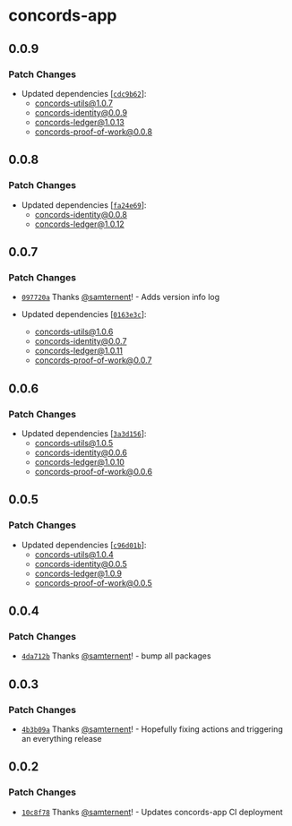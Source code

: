 # concords-app

## 0.0.9

### Patch Changes

- Updated dependencies [[`cdc9b62`](https://github.com/samternent/home/commit/cdc9b62e722e06fb9da061a67566cbfed688be5c)]:
  - concords-utils@1.0.7
  - concords-identity@0.0.9
  - concords-ledger@1.0.13
  - concords-proof-of-work@0.0.8

## 0.0.8

### Patch Changes

- Updated dependencies [[`fa24e69`](https://github.com/samternent/home/commit/fa24e69ff8cbc79e87ba5cfdec3c7d34f92f50c2)]:
  - concords-identity@0.0.8
  - concords-ledger@1.0.12

## 0.0.7

### Patch Changes

- [`097720a`](https://github.com/samternent/home/commit/097720ae92f7526d9135c2cbe7e9ccd848c6c396) Thanks [@samternent](https://github.com/samternent)! - Adds version info log

- Updated dependencies [[`0163e3c`](https://github.com/samternent/home/commit/0163e3c02abf4bc0a05e026db3c7bf3c1b1e8e57)]:
  - concords-utils@1.0.6
  - concords-identity@0.0.7
  - concords-ledger@1.0.11
  - concords-proof-of-work@0.0.7

## 0.0.6

### Patch Changes

- Updated dependencies [[`3a3d156`](https://github.com/samternent/home/commit/3a3d156030ec4f5acd3575a0df41b8eab6858627)]:
  - concords-utils@1.0.5
  - concords-identity@0.0.6
  - concords-ledger@1.0.10
  - concords-proof-of-work@0.0.6

## 0.0.5

### Patch Changes

- Updated dependencies [[`c96d01b`](https://github.com/samternent/home/commit/c96d01bd3cbce2064ba6549950a6096a30d9eaca)]:
  - concords-utils@1.0.4
  - concords-identity@0.0.5
  - concords-ledger@1.0.9
  - concords-proof-of-work@0.0.5

## 0.0.4

### Patch Changes

- [`4da712b`](https://github.com/samternent/home/commit/4da712b1ffa7d134f664886b1a99d4771d2c04c6) Thanks [@samternent](https://github.com/samternent)! - bump all packages

## 0.0.3

### Patch Changes

- [`4b3b09a`](https://github.com/samternent/home/commit/4b3b09a759b54a4d861ac22d64df70e54161501b) Thanks [@samternent](https://github.com/samternent)! - Hopefully fixing actions and triggering an everything release

## 0.0.2

### Patch Changes

- [`10c8f78`](https://github.com/samternent/home/commit/10c8f785075c15eed41188fc5242a2902d74b5d9) Thanks [@samternent](https://github.com/samternent)! - Updates concords-app CI deployment
